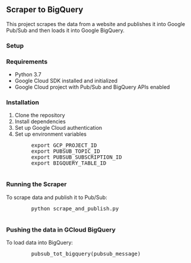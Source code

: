 <!DOCTYPE html>
<html lang="en">
<head>
    <meta charset="UTF-8">
   
</head>
<body>
    <h2>Scraper to BigQuery</h2>
    <p>This project scrapes the data from a website and publishes it into Google Pub/Sub and then loads it into Google BigQuery.</p>
<h3></h3>
    <h3><b>Setup</b></h3>
    <h3>Requirements</h3>
    <ul>
        <li>Python 3.7</li>
        <li>Google Cloud SDK installed and initialized</li>
        <li>Google Cloud project with Pub/Sub and BigQuery APIs enabled</li>
    </ul>
<h3>Installation</h3>
    <ol>
        <li>Clone the repository</li>
        <li>Install dependencies</li>
        <li>Set up Google Cloud authentication</li>
        <li>Set up environment variables</li>
    </ol>
    <pre>
        export GCP_PROJECT_ID
        export PUBSUB_TOPIC_ID
        export PUBSUB_SUBSCRIPTION_ID
        export BIGQUERY_TABLE_ID
    </pre>
  <h3>Running the Scraper</h3>
    <p>To scrape data and publish it to Pub/Sub:</p>
    <pre>
        python scrape_and_publish.py
    </pre>

   <h3>Pushing the data in GCloud BigQuery</h3>
   <p>To load data into BigQuery:</p>
    <pre>
        pubsub_tot_bigquery(pubsub_message)
    </pre>
</body>
</html>
